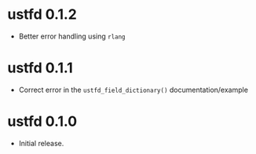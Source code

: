# ustfd 0.1.2

* Better error handling using `rlang`

# ustfd 0.1.1

* Correct error in the `ustfd_field_dictionary()` documentation/example

# ustfd 0.1.0

* Initial release.
